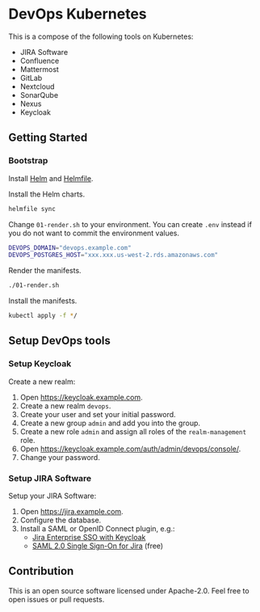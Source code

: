# DevOps Kubernetes

This is a compose of the following tools on Kubernetes:

- JIRA Software
- Confluence
- Mattermost
- GitLab
- Nextcloud
- SonarQube
- Nexus
- Keycloak


## Getting Started

### Bootstrap

Install [Helm](https://github.com/kubernetes/helm) and [Helmfile](https://github.com/roboll/helmfile).

Install the Helm charts.

```sh
helmfile sync
```

Change `01-render.sh` to your environment. You can create `.env` instead if you do not want to commit the environment values.

```sh
DEVOPS_DOMAIN="devops.example.com"
DEVOPS_POSTGRES_HOST="xxx.xxx.us-west-2.rds.amazonaws.com"
```

Render the manifests.

```sh
./01-render.sh
```

Install the manifests.

```sh
kubectl apply -f */
```


## Setup DevOps tools

### Setup Keycloak

Create a new realm:

1. Open https://keycloak.example.com.
1. Create a new realm `devops`.
1. Create your user and set your initial password.
1. Create a new group `admin` and add you into the group.
1. Create a new role `admin` and assign all roles of the `realm-management` role.
1. Open https://keycloak.example.com/auth/admin/devops/console/.
1. Change your password.

### Setup JIRA Software

Setup your JIRA Software:

1. Open https://jira.example.com.
1. Configure the database.
1. Install a SAML or OpenID Connect plugin, e.g.:
    - [Jira Enterprise SSO with Keycloak](https://marketplace.atlassian.com/plugins/de.codecentric.atlassian.oidc.jira-oidc-plugin/server/overview)
    - [SAML 2.0 Single Sign-On for Jira](https://marketplace.atlassian.com/plugins/com.bitium.jira.SAML2PluginJira/server/overview) (free)


## Contribution

This is an open source software licensed under Apache-2.0.
Feel free to open issues or pull requests.
